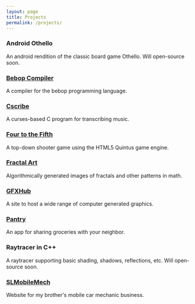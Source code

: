 ```yaml
---
layout: page
title: Projects
permalink: /projects/
---
```


### Android Othello

An android rendition of the classic board game Othello. Will open-source soon.

### [Bebop Compiler](https://github.com/CLaverdiere/bebop)

A compiler for the bebop programming language.

### [Cscribe](https://github.com/CLaverdiere/cscribe)

A curses-based C program for transcribing music.

### [Four to the Fifth](http://userpages.umbc.edu/~chlaver1/Four-to-the-Fifth/game.html)

A top-down shooter game using the HTML5 Quintus game engine.

### [Fractal Art](https://github.com/CLaverdiere/Fractals)

Algorithmically generated images of fractals and other patterns in math.

### [GFXHub](http://gfxhub.herokuapp.com)

A site to host a wide range of computer generated graphics.

### [Pantry](https://app-pantry.herokuapp.com/)

An app for sharing groceries with your neighbor.

### Raytracer in C++

A raytracer supporting basic shading, shadows, reflections, etc. Will open-source soon.

### [SLMobileMech](http://slmm.herokuapp.com/)

Website for my brother's mobile car mechanic business.
